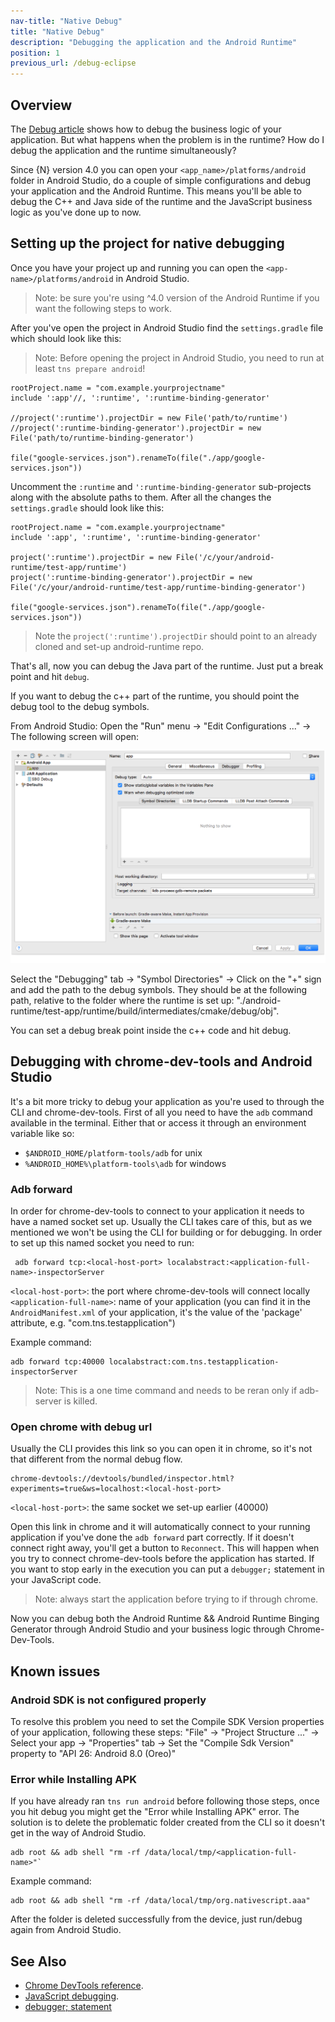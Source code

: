 ```yaml
---
nav-title: "Native Debug"
title: "Native Debug"
description: "Debugging the application and the Android Runtime"
position: 1
previous_url: /debug-eclipse
---
```


## Overview

The [Debug article](./debug-cli) shows how to debug the business logic of your application. But what happens when the problem is in the runtime? How do I debug the application and the runtime simultaneously?

Since {N} version 4.0 you can open your `<app_name>/platforms/android` folder in Android Studio, do a couple of simple configurations and debug your application and the Android Runtime. This means you'll be able to debug the C++ and Java side of the runtime and the JavaScript business logic as you've done up to now.

## Setting up the project for native debugging

Once you have your project up and running you can open the `<app-name>/platforms/android` in Android Studio.
>Note: be sure you're using ^4.0 version of the Android Runtime if you want the following steps to work.

After you've open the project in Android Studio find the `settings.gradle` file which should look like this:
>Note: Before opening the project in Android Studio, you need to run at least `tns prepare android`!

```
rootProject.name = "com.example.yourprojectname"
include ':app'//, ':runtime', ':runtime-binding-generator'

//project(':runtime').projectDir = new File('path/to/runtime')
//project(':runtime-binding-generator').projectDir = new File('path/to/runtime-binding-generator')

file("google-services.json").renameTo(file("./app/google-services.json"))
```
Uncomment the `:runtime` and `':runtime-binding-generator` sub-projects along with the absolute paths to them.
After all the changes the `settings.gradle` should look like this:

```
rootProject.name = "com.example.yourprojectname"
include ':app', ':runtime', ':runtime-binding-generator'

project(':runtime').projectDir = new File('/c/your/android-runtime/test-app/runtime')
project(':runtime-binding-generator').projectDir = new File('/c/your/android-runtime/test-app/runtime-binding-generator')

file("google-services.json").renameTo(file("./app/google-services.json"))
```

>Note the `project(':runtime').projectDir` should point to an already cloned and set-up android-runtime repo.

That's all, now you can debug the Java part of the runtime. Just put a break point and hit `debug`.

If you want to debug the c++ part of the runtime, you should point the debug tool to the debug symbols.

From Android Studio: Open the "Run" menu -> "Edit Configurations ..." -> The following screen will open:

![debug symbols screen](./debug-symbols-screen.png)

Select the "Debugging" tab -> "Symbol Directories" -> Click on the "+" sign and add the path to the debug symbols. They should be at the following path, relative to the folder where the runtime is set up: "./android-runtime/test-app/runtime/build/intermediates/cmake/debug/obj".

You can set a debug break point inside the c++ code and hit debug.

## Debugging with chrome-dev-tools and Android Studio

It's a bit more tricky to debug your application as you're used to through the CLI and chrome-dev-tools.
First of all you need to have the `adb` command available in the terminal. Either that or access it through an environment variable like so:
* `$ANDROID_HOME/platform-tools/adb` for unix
* `%ANDROID_HOME%\platform-tools\adb` for windows

### Adb forward
In order for chrome-dev-tools to connect to your application it needs to have a named socket set up. Usually the CLI takes care of this, but as we mentioned we won't be using the CLI for building or for debugging. In order to set up this named socket you need to run:

```
 adb forward tcp:<local-host-port> localabstract:<application-full-name>-inspectorServer
```

`<local-host-port>`: the port where chrome-dev-tools will connect locally
`<application-full-name>`: name of your application (you can find it in the `AndroidManifest.xml` of your application, it's the value of the 'package' attribute, e.g. "com.tns.testapplication")

Example command:

```
adb forward tcp:40000 localabstract:com.tns.testapplication-inspectorServer
```

>Note: This is a one time command and needs to be reran only if adb-server is killed.

### Open chrome with debug url

Usually the CLI provides this link so you can open it in chrome, so it's not that different from the normal debug flow.

```
chrome-devtools://devtools/bundled/inspector.html?experiments=true&ws=localhost:<local-host-port>
```

`<local-host-port>`: the same socket we set-up earlier (40000)

Open this link in chrome and it will automatically connect to your running application if you've done the `adb forward` part correctly.
If it doesn't connect right away, you'll get a button to `Reconnect`. This will happen when you try to connect chrome-dev-tools before the application has started.
If you want to stop early in the execution you can put a `debugger;` statement in your JavaScript code.

>Note: always start the application before trying to if through chrome.

Now you can debug both the Android Runtime && Android Runtime Binging Generator through Android Studio and your business logic through Chrome-Dev-Tools.

## Known issues

### Android SDK is not configured properly

To resolve this problem you need to set the Compile SDK Version properties of your application, following these steps:
"File" -> "Project Structure ..." -> Select your app -> "Properties" tab -> Set the "Compile Sdk Version" property to "API 26: Android 8.0 (Oreo)"

### Error while Installing APK

If you have already ran `tns run android` before following those steps, once you hit debug you might get the "Error while Installing APK" error. The solution is to delete the problematic folder created from the CLI so it doesn't get in the way of Android Studio.

```
adb root && adb shell "rm -rf /data/local/tmp/<application-full-name>"`
```

Example command:

```
adb root && adb shell "rm -rf /data/local/tmp/org.nativescript.aaa"
```

After the folder is deleted successfully from the device, just run/debug again from Android Studio.

## See Also
* [Chrome DevTools reference](https://developer.chrome.com/devtools/index).
* [JavaScript debugging](https://developer.chrome.com/devtools/docs/javascript-debugging).
* [debugger; statement](https://developer.mozilla.org/en/docs/Web/JavaScript/Reference/Statements/debugger)
